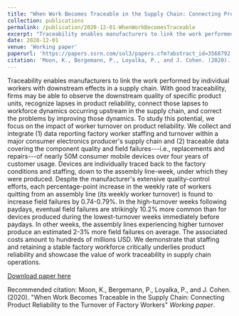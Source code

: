 ```yaml
---
title: "When Work Becomes Traceable in the Supply Chain: Connecting Product Reliability to the Turnover of Factory Workers"
collection: publications
permalink: /publication/2020-12-01-WhenWorkBecomesTraceable
excerpt: "Traceability enables manufacturers to link the work performed by individual workers with downstream effects in a supply chain. Using traceable data, we examine a significant but under-recognized determinant of product reliability: the rate of workers quitting from the product's assembly line, or its worker turnover.  Our study collects four post-production years of field failure data covering nearly fifty million sold units of a premium mobile consumer electronics product.  Each device is traced back to the assembly line and week in which it was produced, which allows us to link product reliability to production conditions including assembly lines' worker turnover, workloads, firm learning, and the quality of components.  We demonstrate that staffing and retaining a stable factory workforce critically underlies product reliability and showcase the value of work traceability in supply chain operations."
date: 2020-12-01
venue: 'Working paper'
paperurl: 'https://papers.ssrn.com/sol3/papers.cfm?abstract_id=3568792'
citation: 'Moon, K., Bergemann, P., Loyalka, P., and J. Cohen. (2020). &quot;When Work Becomes Traceable in the Supply Chain: Connecting Product Reliability to the Turnover of Factory Workers&quot; <i>Working paper</i>.'
---
```

Traceability enables manufacturers to link the work performed by individual workers with downstream effects in a supply chain. With good traceability, firms may be able to observe the downstream quality of specific product units, recognize lapses in product reliability, connect those lapses to workforce dynamics occurring upstream in the supply chain, and correct the problems by improving those dynamics. To study this potential, we focus on the impact of worker turnover on product reliability. We collect and integrate (1) data reporting factory worker staffing and turnover within a major consumer electronics producer's supply chain and (2) traceable data covering the component quality and field failures---i.e., replacements and repairs---of nearly 50M consumer mobile devices over four years of customer usage. Devices are individually traced back to the factory conditions and staffing, down to the assembly line-week, under which they were produced. Despite the manufacturer's extensive quality-control efforts, each percentage-point increase in the weekly rate of workers quitting from an assembly line (its weekly worker turnover) is found to increase field failures by 0.74-0.79\%. In the high-turnover weeks following paydays, eventual field failures are strikingly 10.2\% more common than for devices produced during the lowest-turnover weeks immediately before paydays. In other weeks, the assembly lines experiencing higher turnover produce an estimated 2-3\% more field failures on average. The associated costs amount to hundreds of millions USD. We demonstrate that staffing and retaining a stable factory workforce critically underlies product reliability and showcase the value of work traceability in supply chain operations.

[Download paper here](https://papers.ssrn.com/sol3/papers.cfm?abstract_id=3568792)

Recommended citation: Moon, K., Bergemann, P., Loyalka, P., and J. Cohen. (2020). &quot;When Work Becomes Traceable in the Supply Chain: Connecting Product Reliability to the Turnover of Factory Workers&quot; <i>Working paper</i>.